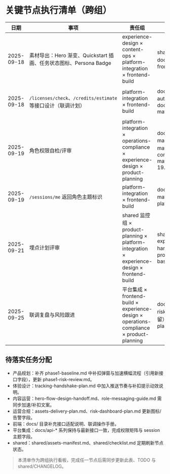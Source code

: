 ﻿# 关键节点执行清单（跨组）

| 日期 | 事项 | 责任组 | 相关文档/产出 | 当前状态 | 后续动作 |
| ---- | ---- | ---- | ---- | ---- | ---- |
| 2025-09-18 | 素材导出：Hero 渐变、Quickstart 插画、任务状态图标、Persona Badge | experience-design × content-ops × platform-integration × frontend-build | shared/assets-manifest.md、docs/ui-assets-plan.md、frontend-build/public/* | 待体验提供高保真导出；Ops 已放占位图 | 体验设计确认动效素材范围（对齐 stage/progress/next_eta），交付后 24h 内平台更新 manifest 与 README |
| 2025-09-18 | `/licenses/check`、`/credits/estimate` 等接口设计（联调计划） | platform-integration × frontend-build | docs/api-credit-authorization-push.md、docs/api-permission-matrix.md | `/credits/estimate` `/credits/charge` `/credits/ledger` 已就绪，等待前端反馈 | 9/18 前确认字段满足适配层需求，如需新增字段当日登记 changelog |
| 2025-09-19 | 角色权限自检/评审 | platform-integration × operations-compliance × experience-design × product-planning | docs/role-access-mapping.md、shared/role-matrix.md、operations-compliance/permission-matrix-selfcheck-2025-09-19.md | 自检清单已列出待评估项 | 9/19 评审前完成 scope 校验，产出差异清单并更新 changelog |
| 2025-09-19 | `/sessions/me` 返回角色主题标识 | platform-integration × frontend-build | docs/api-permission-matrix.md、openapi-platform-mock.json | 待实现 | D2 前在 Mock 中补充角色主题字段并记录产出 |
| 2025-09-21 | 埋点计划评审 | shared 监控组 × product-planning × platform-integration × experience-design × frontend-build | shared/metrics/README.md、experience-design/tracking-handshake-plan.md、product-planning/phase1-baseline.md | 计划中 | 汇总 CTA/variant/事件映射，形成联调 checklist，并在 changelog 登记 |
| 2025-09-25 | 联调复盘与风险跟进 | 平台集成 × frontend-build × experience-design × operations-compliance × product-planning | docs/delivery-schedule.md、risk-retro-20250925.md（预留）、delivery-followup-plan.md | 计划中 | 收集联调截图、更新复盘文档，评估剩余风险 |

## 待落实任务分配
- 产品规划：补齐 phase1-baseline.md 中补扣弹窗与加速横幅流程（引用新接口字段），更新 phase1-risk-review.md。
- 体验设计：tracking-handshake-plan.md 中加入推送节奏与补扣提示动效说明。
- 内容运营：hero-flow-design-handoff.md、role-messaging-guide.md 需同步加速/补扣文案。
- 运营合规：assets-delivery-plan.md、risk-dashboard-plan.md 更新图标/告警字段。
- 前端：docs/ 目录补充接口适配说明、联调操作手册。
- 平台集成：docs/api-* 系列保持与最新接口一致，完成权限矩阵与 session 主题字段。
- shared：shared/assets-manifest.md、shared/checklist.md 定期刷新节点状态。

> 本清单作为跨组执行看板，完成任一节点后需同步更新此表、TODO 与 shared/CHANGELOG。
